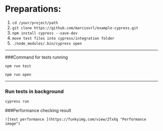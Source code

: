 # Preparations: 

1. ```cd /your/project/path```
2. ```git clone https://github.com/marciovrl/example-cypress.git```
2. ```npm install cypress --save-dev```
3. ```move test files into cypress/integration folder ```
4. ```./node_modules/.bin/cypress open```

___

###Command for tests running

`npm run test`

`npm run open`

---

### Run tests in background

`cypress run`

###Performance checking result

`![test performance ](https://funkyimg.com/view/2TxXq "Performance image")`
